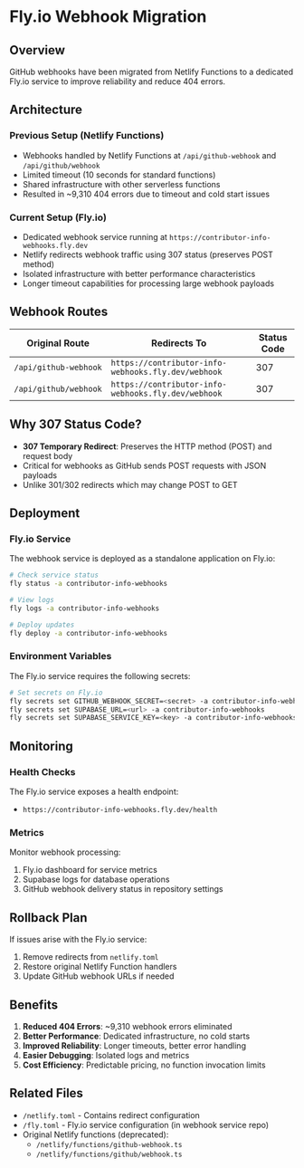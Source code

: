 # Fly.io Webhook Migration

## Overview

GitHub webhooks have been migrated from Netlify Functions to a dedicated Fly.io service to improve reliability and reduce 404 errors.

## Architecture

### Previous Setup (Netlify Functions)
- Webhooks handled by Netlify Functions at `/api/github-webhook` and `/api/github/webhook`
- Limited timeout (10 seconds for standard functions)
- Shared infrastructure with other serverless functions
- Resulted in ~9,310 404 errors due to timeout and cold start issues

### Current Setup (Fly.io)
- Dedicated webhook service running at `https://contributor-info-webhooks.fly.dev`
- Netlify redirects webhook traffic using 307 status (preserves POST method)
- Isolated infrastructure with better performance characteristics
- Longer timeout capabilities for processing large webhook payloads

## Webhook Routes

| Original Route | Redirects To | Status Code |
|---------------|--------------|-------------|
| `/api/github-webhook` | `https://contributor-info-webhooks.fly.dev/webhook` | 307 |
| `/api/github/webhook` | `https://contributor-info-webhooks.fly.dev/webhook` | 307 |

## Why 307 Status Code?

- **307 Temporary Redirect**: Preserves the HTTP method (POST) and request body
- Critical for webhooks as GitHub sends POST requests with JSON payloads
- Unlike 301/302 redirects which may change POST to GET

## Deployment

### Fly.io Service

The webhook service is deployed as a standalone application on Fly.io:

```bash
# Check service status
fly status -a contributor-info-webhooks

# View logs
fly logs -a contributor-info-webhooks

# Deploy updates
fly deploy -a contributor-info-webhooks
```

### Environment Variables

The Fly.io service requires the following secrets:

```bash
# Set secrets on Fly.io
fly secrets set GITHUB_WEBHOOK_SECRET=<secret> -a contributor-info-webhooks
fly secrets set SUPABASE_URL=<url> -a contributor-info-webhooks
fly secrets set SUPABASE_SERVICE_KEY=<key> -a contributor-info-webhooks
```

## Monitoring

### Health Checks

The Fly.io service exposes a health endpoint:
- `https://contributor-info-webhooks.fly.dev/health`

### Metrics

Monitor webhook processing:
1. Fly.io dashboard for service metrics
2. Supabase logs for database operations
3. GitHub webhook delivery status in repository settings

## Rollback Plan

If issues arise with the Fly.io service:

1. Remove redirects from `netlify.toml`
2. Restore original Netlify Function handlers
3. Update GitHub webhook URLs if needed

## Benefits

1. **Reduced 404 Errors**: ~9,310 webhook errors eliminated
2. **Better Performance**: Dedicated infrastructure, no cold starts
3. **Improved Reliability**: Longer timeouts, better error handling
4. **Easier Debugging**: Isolated logs and metrics
5. **Cost Efficiency**: Predictable pricing, no function invocation limits

## Related Files

- `/netlify.toml` - Contains redirect configuration
- `/fly.toml` - Fly.io service configuration (in webhook service repo)
- Original Netlify functions (deprecated):
  - `/netlify/functions/github-webhook.ts`
  - `/netlify/functions/github/webhook.ts`